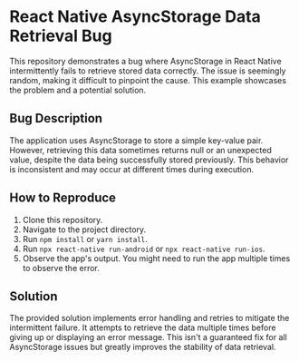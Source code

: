 # React Native AsyncStorage Data Retrieval Bug

This repository demonstrates a bug where AsyncStorage in React Native intermittently fails to retrieve stored data correctly. The issue is seemingly random, making it difficult to pinpoint the cause. This example showcases the problem and a potential solution.

## Bug Description

The application uses AsyncStorage to store a simple key-value pair.  However, retrieving this data sometimes returns null or an unexpected value, despite the data being successfully stored previously. This behavior is inconsistent and may occur at different times during execution.

## How to Reproduce

1. Clone this repository.
2. Navigate to the project directory.
3. Run `npm install` or `yarn install`.
4. Run `npx react-native run-android` or `npx react-native run-ios`.
5. Observe the app's output. You might need to run the app multiple times to observe the error.

## Solution

The provided solution implements error handling and retries to mitigate the intermittent failure.  It attempts to retrieve the data multiple times before giving up or displaying an error message. This isn't a guaranteed fix for all AsyncStorage issues but greatly improves the stability of data retrieval.